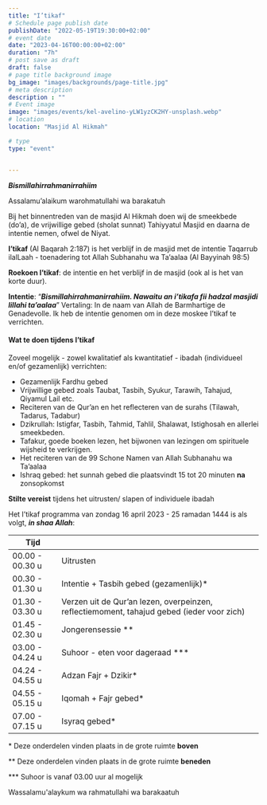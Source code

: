 ```yaml
---
title: "I’tikaf"
# Schedule page publish date
publishDate: "2022-05-19T19:30:00+02:00"
# event date
date: "2023-04-16T00:00:00+02:00"
duration: "7h"
# post save as draft
draft: false
# page title background image
bg_image: "images/backgrounds/page-title.jpg"
# meta description
description : ""
# Event image
image: "images/events/kel-avelino-yLW1yzCK2HY-unsplash.webp"
# location
location: "Masjid Al Hikmah"

# type
type: "event"


---
```


***Bismillahirrahmanirrahiim***

Assalamu’alaikum warohmatullahi wa barakatuh

Bij het binnentreden van de masjid Al Hikmah doen wij de smeekbede (do’a), de vrijwillige gebed (sholat sunnat) Tahiyyatul Masjid en daarna de intentie nemen, ofwel de Niyat.

**I’tikaf** (Al Baqarah 2:187) is het verblijf in de masjid met de intentie Taqarrub ilalLaah - toenadering tot Allah Subhanahu wa Ta’aalaa (Al Bayyinah 98:5)

**Roekoen I’tikaf**: de intentie en het verblijf in de masjid (ook al is het van korte duur).

**Intentie**: “***Bismillahirrahmanirrahiim. Nawaitu an i’tikafa fii hadzal masjidi lillahi ta’aalaa***”
Vertaling: In de naam van Allah de Barmhartige de Genadevolle. Ik heb de intentie genomen om in deze moskee I’tikaf te verrichten.

#### Wat te doen tijdens I’tikaf
Zoveel mogelijk - zowel kwalitatief als kwantitatief - ibadah (individueel en/of gezamenlijk) verrichten:
- Gezamenlijk Fardhu gebed
- Vrijwillige gebed zoals Taubat, Tasbih, Syukur, Tarawih, Tahajud, Qiyamul Lail etc.
- Reciteren van de Qur’an en het reflecteren van de surahs (Tilawah, Tadarus, Tadabur)
- Dzikrullah: Istigfar, Tasbih, Tahmid, Tahlil, Shalawat, Istighosah en allerlei smeekbeden.
- Tafakur, goede boeken lezen, het bijwonen van lezingen om spirituele wijsheid te verkrijgen.
- Het reciteren van de 99 Schone Namen van Allah Subhanahu wa Ta’aalaa
- Ishraq gebed: het sunnah gebed die plaatsvindt 15 tot 20 minuten **na** zonsopkomst

**Stilte vereist** tijdens het uitrusten/ slapen of individuele ibadah

Het I’tikaf programma van zondag 16 april 2023 - 25 ramadan 1444 is als volgt, ***in shaa Allah***: 


| Tijd | |
|-------|----|
| 00.00 - 00.30 u | Uitrusten |
| 00.30 - 01.30 u | Intentie + Tasbih gebed (gezamenlijk)* |
| 01.30 - 03.30 u | Verzen uit de Qur’an lezen, overpeinzen, reflectiemoment, tahajud gebed (ieder voor zich) |
| 01.45 - 02.30 u | Jongerensessie ** |
| 03.00 - 04.24 u | Suhoor - eten voor dageraad *** |
| 04.24 - 04.55 u | Adzan Fajr + Dzikir* | 
| 04.55 - 05.15 u | Iqomah + Fajr gebed* |
| 07.00 - 07.15 u | Isyraq gebed* |


\* Deze onderdelen vinden plaats in de grote ruimte **boven**

** Deze onderdelen vinden plaats in de grote ruimte **beneden**

*** Suhoor is vanaf 03.00 uur al mogelijk


Wassalamu'alaykum wa rahmatullahi wa barakaatuh
